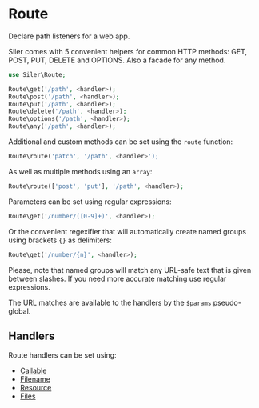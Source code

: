 # Route

Declare path listeners for a web app.

Siler comes with 5 convenient helpers for common HTTP methods: GET, POST, PUT, DELETE and OPTIONS.
Also a facade for any method.

```php
use Siler\Route;

Route\get('/path', <handler>);
Route\post('/path', <handler>);
Route\put('/path', <handler>);
Route\delete('/path', <handler>);
Route\options('/path', <handler>);
Route\any('/path', <handler>);
```

Additional and custom methods can be set using the `route` function:

```php
Route\route('patch', '/path', <handler>');
```

As well as multiple methods using an `array`:

```php
Route\route(['post', 'put'], '/path', <handler>);
```

Parameters can be set using regular expressions:

```php
Route\get('/number/([0-9]+)', <handler>);
```

Or the convenient regexifier that will automatically create named groups using brackets `{}` as delimiters:

```php
Route\get('/number/{n}', <handler>);
```

Please, note that named groups will match any URL-safe text that is given between slashes. If you need more accurate matching use regular expressions.

The URL matches are available to the handlers by the `$params` pseudo-global.

## Handlers

Route handlers can be set using:

* [Callable](callable.md)
* [Filename](filename.md)
* [Resource](resource.md)
* [Files](files.md)
